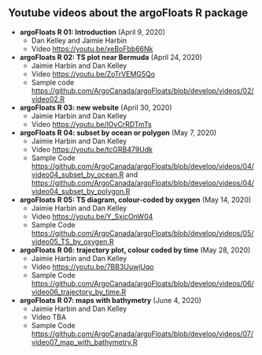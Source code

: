 ## Youtube videos about the argoFloats R package

* **argoFloats R 01: Introduction** (April 9, 2020)
    - Dan Kelley and Jaimie Harbin
    - Video https://youtu.be/xeBoFbb66Nk
* **argoFloats R 02: TS plot near Bermuda** (April 24, 2020)
    - Jaimie Harbin and Dan Kelley
    - Video https://youtu.be/ZoTrVEMG5Qo
    - Sample code https://github.com/ArgoCanada/argoFloats/blob/develop/videos/02/video02.R
* **argoFloats R 03: new website** (April 30, 2020)
    - Jaimie Harbin and Dan Kelley
    - Video https://youtu.be/lOvCrRDTmTs
* **argoFloats R 04: subset by ocean or polygon** (May 7, 2020)
    - Jaimie Harbin and Dan Kelley
    - Video https://youtu.be/tcGRB479Udk
    - Sample Code https://github.com/ArgoCanada/argoFloats/blob/develop/videos/04/video04_subset_by_ocean.R and https://github.com/ArgoCanada/argoFloats/blob/develop/videos/04/video04_subset_by_polygon.R
* **argoFloats R 05: TS diagram, colour-coded by oxygen** (May 14, 2020)
    - Jaimie Harbin and Dan Kelley
    - Video https://youtu.be/Y_SxjcOnW04
    - Sample Code https://github.com/ArgoCanada/argoFloats/blob/develop/videos/05/video05_TS_by_oxygen.R
* **argoFloats R 06: trajectory plot, colour coded by time** (May 28, 2020)
    - Jaimie Harbin and Dan Kelley
    - Video https://youtu.be/7BB3UuwjUqo
    - Sample Code https://github.com/ArgoCanada/argoFloats/blob/develop/videos/06/video06_trajectory_by_time.R
* **argoFloats R 07: maps with bathymetry** (June 4, 2020)
    - Jaimie Harbin and Dan Kelley
    - Video TBA
    - Sample Code https://github.com/ArgoCanada/argoFloats/blob/develop/videos/07/video07_map_with_bathymetry.R
